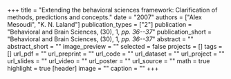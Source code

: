 +++
title = "Extending the behavioral sciences framework: Clarification of methods, predictions and concepts."
date = "2007"
authors = ["Alex Mesoudi", "K. N. Laland"]
publication_types = ["2"]
publication = "Behavioral and Brain Sciences, (30), 1, _pp. 36--37_"
publication_short = "Behavioral and Brain Sciences, (30), 1, _pp. 36--37_"
abstract = ""
abstract_short = ""
image_preview = ""
selected = false
projects = []
tags = []
url_pdf = ""
url_preprint = ""
url_code = ""
url_dataset = ""
url_project = ""
url_slides = ""
url_video = ""
url_poster = ""
url_source = ""
math = true
highlight = true
[header]
image = ""
caption = ""
+++
